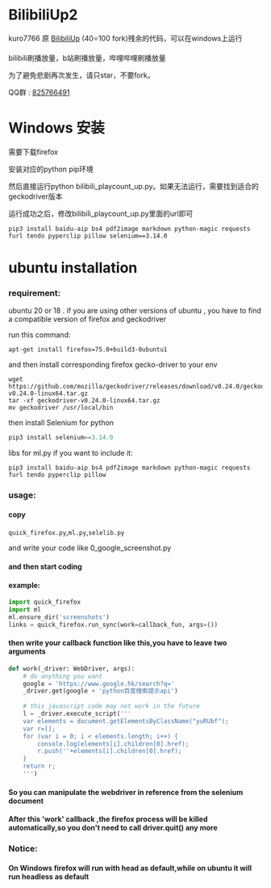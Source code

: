 # BilibiliUp2

kuro7766 原 [BilibiliUp](https://github.com/kuro7766/BilibiliUp/) (40⭐100 fork)残余的代码，可以在windows上运行

bilibili刷播放量，b站刷播放量，哔哩哔哩刷播放量

为了避免悲剧再次发生，请只star，不要fork。

QQ群 : [825766491](https://jq.qq.com/?_wv=1027&k=ufk3KrUQ)

# Windows 安装

需要下载firefox

安装对应的python pip环境

然后直接运行python bilibili_playcount_up.py。如果无法运行，需要找到适合的geckodriver版本

运行成功之后，修改bilibili_playcount_up.py里面的url即可

```
pip3 install baidu-aip bs4 pdf2image markdown python-magic requests furl tendo pyperclip pillow selenium==3.14.0
```



# ubuntu installation

### requirement:

ubuntu 20 or 18 .
if you are using other versions of ubuntu , you have to find a compatible version of firefox and geckodriver

run this command:
```
apt-get install firefox=75.0+build3-0ubuntu1
```
and then install corresponding firefox gecko-driver to your env

```
wget https://github.com/mozilla/geckodriver/releases/download/v0.24.0/geckodriver-v0.24.0-linux64.tar.gz
tar -xf geckodriver-v0.24.0-linux64.tar.gz
mv geckodriver /usr/local/bin
```

then install Selenium for python

```python
pip3 install selenium==3.14.0
```

libs for ml.py if you want to include it:
```shell
pip3 install baidu-aip bs4 pdf2image markdown python-magic requests furl tendo pyperclip pillow

```
### usage:
#### copy 

```quick_firefox.py```,```ml.py```,```selelib.py```

and write your code like 0_google_screenshot.py

#### and then start coding

#### example:
```python
import quick_firefox
import ml
ml.ensure_dir('screenshots')
links = quick_firefox.run_sync(work=callback_fun, args=())
```
#### then write your callback function like this,you have to leave two arguments

```python
def work(_driver: WebDriver, args): 
    # do anything you want
    google = 'https://www.google.hk/search?q='
    _driver.get(google + 'python百度搜索提示api')
    
    # this javascript code may not work in the future 
    l = _driver.execute_script('''
    var elements = document.getElementsByClassName("yuRUbf");
    var r=[];
    for (var i = 0; i < elements.length; i++) {
        console.log(elements[i].children[0].href);
        r.push(''+elements[i].children[0].href);
    }
    return r;
    ''')
```
#### So you can manipulate the webdriver in reference from the selenium document
#### After this 'work' callback ,the firefox process will be killed automatically,so you don't need to call driver.quit() any more

### Notice:

#### On Windows firefox will run with head as default,while on ubuntu it will run headless as default


